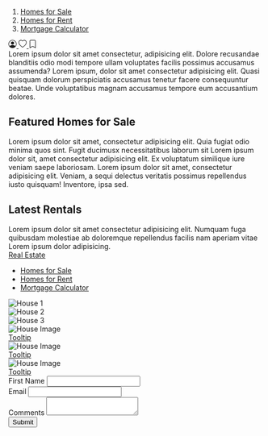 <!DOCTYPE html>
<html lang="en">
<head>
  <meta charset="UTF-8">
  <meta name="viewport" content="width=device-width, initial-scale=1, shrink-to-fit=no">
  <link rel="stylesheet" href="https://stackpath.bootstrapcdn.com/bootstrap/4.5.2/css/bootstrap.min.css">
  <title>Real Estate Website</title>
</head>
<body>


  <!-- Navigation with Breadcrumbs -->
  <nav aria-label="breadcrumb">
    <ol class="breadcrumb">
      <li class="breadcrumb-item"><a href="#">Homes for Sale</a></li>
      <li class="breadcrumb-item"><a href="#">Homes for Rent</a></li>
      <li class="breadcrumb-item"><a href="#">Mortgage Calculator</a></li>
    </ol>
  </nav>


  <!-- Bootstrap icons-->
  <nav class="navbar navbar-light bg-primary">
      <a class="navbar-brand" href="#">
        <!-- Profile Icon -->
        <svg xmlns="http://www.w3.org/2000/svg" width="16" height="16" fill="currentColor" class="bi bi-person-circle" viewBox="0 0 16 16">
            <path d="M11 6a3 3 0 1 1-6 0 3 3 0 0 1 6 0"/>
            <path fill-rule="evenodd" d="M0 8a8 8 0 1 1 16 0A8 8 0 0 1 0 8m8-7a7 7 0 0 0-5.468 11.37C3.242 11.226 4.805 10 8 10s4.757 1.225 5.468 2.37A7 7 0 0 0 8 1"/>
          </svg>
      </a>
      <a class="navbar-brand" href="#">
        <!-- Favorite Icon -->
        <svg xmlns="http://www.w3.org/2000/svg" width="16" height="16" fill="currentColor" class="bi bi-heart" viewBox="0 0 16 16">
            <path d="m8 2.748-.717-.737C5.6.281 2.514.878 1.4 3.053c-.523 1.023-.641 2.5.314 4.385.92 1.815 2.834 3.989 6.286 6.357 3.452-2.368 5.365-4.542 6.286-6.357.955-1.886.838-3.362.314-4.385C13.486.878 10.4.28 8.717 2.01zM8 15C-7.333 4.868 3.279-3.04 7.824 1.143c.06.055.119.112.176.171a3.12 3.12 0 0 1 .176-.17C12.72-3.042 23.333 4.867 8 15"/>
          </svg>
      </a>
      <a class="navbar-brand" href="#">
        <!-- Bookmarked Icon -->
        <svg xmlns="http://www.w3.org/2000/svg" width="16" height="16" fill="currentColor" class="bi bi-bookmark" viewBox="0 0 16 16">
            <path d="M2 2a2 2 0 0 1 2-2h8a2 2 0 0 1 2 2v13.5a.5.5 0 0 1-.777.416L8 13.101l-5.223 2.815A.5.5 0 0 1 2 15.5zm2-1a1 1 0 0 0-1 1v12.566l4.723-2.482a.5.5 0 0 1 .554 0L13 14.566V2a1 1 0 0 0-1-1z"/>
          </svg>
      </a>
    </nav>


  <!-- Content Area -->
  <div class="container mt-4">
    <div class="row">
      Lorem ipsum dolor sit amet consectetur, adipisicing elit. Dolore recusandae blanditiis odio modi tempore ullam voluptates facilis possimus accusamus assumenda? Lorem ipsum, dolor sit amet consectetur adipisicing elit. Quasi quisquam dolorum perspiciatis accusamus tenetur facere consequuntur beatae. Unde voluptatibus magnam accusamus tempore eum accusantium dolores.
      <div class="col-md-8">
        <h2>Featured Homes for Sale</h2>
        Lorem ipsum dolor sit amet, consectetur adipisicing elit. Quia fugiat odio minima quos sint. Fugit ducimusx necessitatibus laborum sit Lorem ipsum dolor sit, amet consectetur adipisicing elit. Ex voluptatum similique iure veniam saepe laboriosam. Lorem ipsum dolor sit amet, consectetur adipisicing elit. Veniam, a sequi delectus veritatis possimus repellendus iusto quisquam! Inventore, ipsa sed.
      </div>
      <div class="col-md-4">
        <h2>Latest Rentals</h2>
        Lorem ipsum dolor sit amet consectetur adipisicing elit. Numquam fuga quibusdam molestiae ab doloremque repellendus facilis nam aperiam vitae Lorem ipsum dolor adipisicing.
      </div>
    </div>
  </div>

  <!-- Bootstrap JS and Popper.js -->
  <script src="https://code.jquery.com/jquery-3.5.1.slim.min.js"></script>
  <script src="https://cdn.jsdelivr.net/npm/@popperjs/core@2.9.1/dist/umd/popper.min.js"></script>
  <script src="https://stackpath.bootstrapcdn.com/bootstrap/4.5.2/js/bootstrap.min.js"></script>


<!-- Navigation Bar -->
<nav class="navbar navbar-expand-lg navbar-dark bg-primary">
  <a class="navbar-brand" href="#">Real Estate</a>
  <div class="collapse navbar-collapse" id="navbarNav">
    <ul class="navbar-nav ml-auto">
      <li class="nav-item"><a class="nav-link" href="#">Homes for Sale</a></li>
      <li class="nav-item"><a class="nav-link" href="#">Homes for Rent</a></li>
      <li class="nav-item"><a class="nav-link" href="#">Mortgage Calculator</a></li>
    </ul>
  </div>
</nav>

<!-- Carousel -->
<div id="carouselExample" class="carousel slide" data-ride="carousel">
  <div class="carousel-inner">
    <div class="carousel-item active">
      <img src="house1.jpg" class="d-block w-100" alt="House 1">
    </div>
    <div class="carousel-item">
      <img src="house2.jpg" class="d-block w-100" alt="House 2">
    </div>
    <div class="carousel-item">
      <img src="house3.jpg" class="d-block w-100" alt="House 3">
    </div>
  </div>
</div>


<!-- Bootstrap Cards -->
<div class="container mt-4">
  <div class="row">
    <div class="col-md-4">
      <div class="card">
        <img src="house_image1.jpg" class="card-img-top" alt="House Image">
        <div class="card-body">
          <a href="#" data-toggle="tooltip" title="House Description">Tooltip</a>
        </div>
      </div>
    </div>
    <div class="container mt-4">
  <div class="row">
    <div class="col-md-4">
      <div class="card">
        <img src="house_image2.jpg" class="card-img-top" alt="House Image">
        <div class="card-body">
          <a href="#" data-toggle="tooltip" title="House Description">Tooltip</a>
        </div>
      </div>
    </div>
    <div class="container mt-4">
  <div class="row">
    <div class="col-md-4">
      <div class="card">
        <img src="house_image3.jpg" class="card-img-top" alt="House Image">
        <div class="card-body">
          <a href="#" data-toggle="tooltip" title="House Description">Tooltip</a>
        </div>
      </div>
    </div>


<!-- Bootstrap Form with Validation -->
<div class="container mt-4">
  <form id="contactForm">
    <div class="form-group">
      <label for="firstName">First Name</label>
      <input type="text" class="form-control" id="firstName" name="firstName" required minlength="3">
    </div>
    <div class="form-group">
      <label for="email">Email</label>
      <input type="email" class="form-control" id="email" name="email" required pattern="[a-zA-Z0-9._%+-]+@[a-zA-Z0-9.-]+\.[a-zA-Z]{2,}$">
    </div>
    <div class="form-group">
      <label for="comments">Comments</label>
      <textarea class="form-control" id="comments" name="comments" required minlength="6"></textarea>
    </div>
    <button type="submit" class="btn btn-primary">Submit</button>
  </form>
</div>

<!-- Bootstrap JS and jQuery -->
<script src="https://code.jquery.com/jquery-3.5.1.slim.min.js"></script>
<script src="https://cdn.jsdelivr.net/npm/@popperjs/core@2.10.2/dist/umd/popper.min.js"></script>
<script src="https://stackpath.bootstrapcdn.com/bootstrap/4.5.2/js/bootstrap.min.js"></script>

<!-- Custom Script for Tooltip -->
<script>
  $(document).ready(function(){
    $('[data-toggle="tooltip"]').tooltip(); 
  });
</script>

<!-- Custom Script for Form Validation -->
<script>
  $(document).ready(function () {
    $('#contactForm').submit(function (e) {
      if (this.checkValidity() === false) {
        e.preventDefault();
        e.stopPropagation();
      }
      this.classList.add('was-validated');
    });
  });
</script>

</body>
</html>
